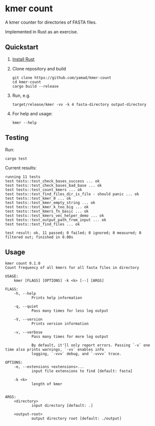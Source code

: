 # kmer count

A kmer counter for directories of FASTA files.

Implemented in Rust as an exercise.

## Quickstart

  1. [Install Rust](https://www.rust-lang.org/tools/install)
  2. Clone repository and build
  
     ```
     git clone https://github.com/yamad/kmer-count
     cd kmer-count
     cargo build --release
     ```
  3. Run, e.g.
  
     ```
     target/release/kmer -vv -k 4 fasta-directory output-directory
     ```
      
  4. For help and usage:
  
     ```
     kmer --help
     ```
     
## Testing

Run:

```cargo test```

Current results:

```
running 11 tests
test tests::test_check_bases_success ... ok
test tests::test_check_bases_bad_base ... ok
test tests::test_count_kmers ... ok
test tests::test_find_files_dir_is_file - should panic ... ok
test tests::test_kmer_0 ... ok
test tests::test_kmer_empty_string ... ok
test tests::test_kmer_k_too_big ... ok
test tests::test_kmers_fn_basic ... ok
test tests::test_kmers_vec_helper_demo ... ok
test tests::test_output_path_from_input ... ok
test tests::test_find_files ... ok

test result: ok. 11 passed; 0 failed; 0 ignored; 0 measured; 0 filtered out; finished in 0.00s
```


## Usage

```
kmer count 0.1.0
Count frequency of all kmers for all fasta files in directory

USAGE:
    kmer [FLAGS] [OPTIONS] -k <k> [--] [ARGS]

FLAGS:
    -h, --help
            Prints help information

    -q, --quiet
            Pass many times for less log output

    -V, --version
            Prints version information

    -v, --verbose
            Pass many times for more log output

            By default, it'll only report errors. Passing `-v` one time also prints warnings, `-vv` enables info
            logging, `-vvv` debug, and `-vvvv` trace.

OPTIONS:
    -e, --extensions <extensions>...
            input file extensions to find [default: fasta]

    -k <k>
            length of kmer


ARGS:
    <directory>
            input directory [default: .]

    <output-root>
            output directory root [default: ./output]

```